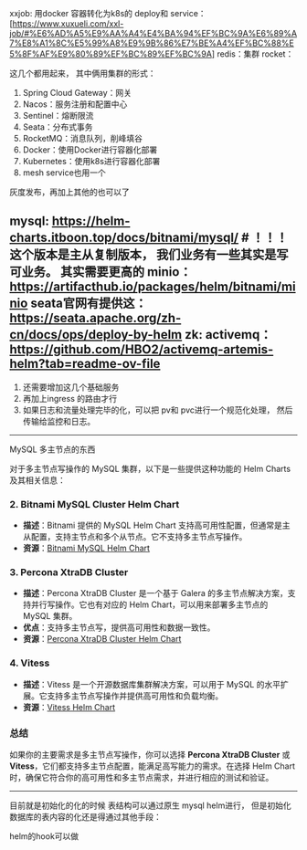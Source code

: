 xxjob: 用docker 容器转化为k8s的 deploy和 service：  [https://www.xuxueli.com/xxl-job/#%E6%AD%A5%E9%AA%A4%E4%BA%94%EF%BC%9A%E6%89%A7%E8%A1%8C%E5%99%A8%E9%9B%86%E7%BE%A4%EF%BC%88%E5%8F%AF%E9%80%89%EF%BC%89%EF%BC%9A]
redis：集群
rocket：

这几个都用起来， 其中俩用集群的形式：
1. Spring Cloud Gateway：网关
2. Nacos：服务注册和配置中心
3. Sentinel：熔断限流
4. Seata：分布式事务
5. RocketMQ：消息队列，削峰填谷
6. Docker：使用Docker进行容器化部署
7. Kubernetes：使用k8s进行容器化部署
8. mesh service也用一个

灰度发布，再加上其他的也可以了


mysql: https://helm-charts.itboon.top/docs/bitnami/mysql/     # ！！！这个版本是主从复制版本， 我们业务有一些其实是写可业务。 其实需要更高的
minio： https://artifacthub.io/packages/helm/bitnami/minio
seata官网有提供这： https://seata.apache.org/zh-cn/docs/ops/deploy-by-helm
zk: 
activemq： https://github.com/HBO2/activemq-artemis-helm?tab=readme-ov-file
----

1. 还需要增加这几个基础服务
2. 再加上ingress 的路由才行
3. 如果日志和流量处理完毕的化，可以把 pv和 pvc进行一个规范化处理， 然后传输给监控和日志。




---
MySQL 多主节点的东西

对于多主节点写操作的 MySQL 集群，以下是一些提供这种功能的 Helm Charts 及其相关信息：


### 2. **Bitnami MySQL Cluster Helm Chart**
- **描述**：Bitnami 提供的 MySQL Helm Chart 支持高可用性配置，但通常是主从配置，支持主节点和多个从节点。它不支持多主节点写操作。
- **资源**：[Bitnami MySQL Helm Chart](https://artifacthub.io/packages/helm/bitnami/mysql)

### 3. **Percona XtraDB Cluster**
- **描述**：Percona XtraDB Cluster 是一个基于 Galera 的多主节点解决方案，支持并行写操作。它也有对应的 Helm Chart，可以用来部署多主节点的 MySQL 集群。
- **优点**：支持多主节点写，提供高可用性和数据一致性。
- **资源**：[Percona XtraDB Cluster Helm Chart](https://artifacthub.io/packages/helm/percona/percona-xtradb-cluster)

### 4. **Vitess**
- **描述**：Vitess 是一个开源数据库集群解决方案，可以用于 MySQL 的水平扩展。它支持多主节点写操作并提供高可用性和负载均衡。
- **资源**：[Vitess Helm Chart](https://artifacthub.io/packages/helm/vitess/vitess)


### 总结
如果你的主要需求是多主节点写操作，你可以选择 **Percona XtraDB Cluster** 或 **Vitess**，它们都支持多主节点配置，能满足高写能力的需求。在选择 Helm Chart 时，确保它符合你的高可用性和多主节点需求，并进行相应的测试和验证。


---

目前就是初始化的化的时候 表结构可以通过原生 mysql helm进行， 但是初始化数据库的表内容的化还是得通过其他手段：

helm的hook可以做